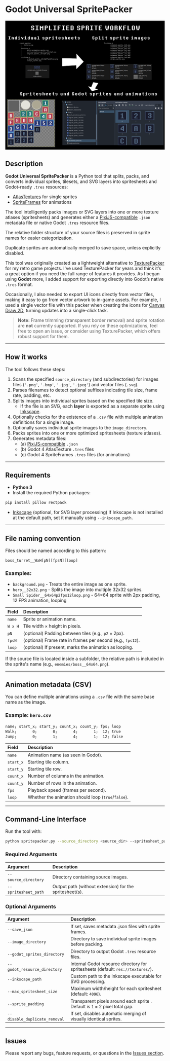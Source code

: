 # Godot Universal SpritePacker

![Example](https://github.com/Donitzo/godot-universal-spritepacker/blob/main/example.png)

## Description

**Godot Universal SpritePacker** is a Python tool that splits, packs, and converts individual sprites, tilesets, and SVG layers into spritesheets and Godot-ready `.tres` resources:
* [AtlasTextures](https://docs.godotengine.org/en/stable/classes/class_atlastexture.html) for single sprites
* [SpriteFrames](https://docs.godotengine.org/en/stable/classes/class_spriteframes.html) for animations

The tool intelligently packs images or SVG layers into one or more texture atlases (spritesheets) and generates either a [PixiJS-compatible](https://github.com/pixijs/pixijs/blob/main/packages/spritesheet/src/Spritesheet.ts) `.json` metadata file or native Godot `.tres` resource files.

The relative folder structure of your source files is preserved in sprite names for easier categorization.

Duplicate sprites are automatically merged to save space, unless explicitly disabled.

This tool was originally created as a lightweight alternative to [TexturePacker](https://www.codeandweb.com/texturepacker) for my retro game projects. I've used TexturePacker for years and think it’s a great option if you need the full range of features it provides. As I began using **Godot** more, I added support for exporting directly into Godot’s native `.tres` format.

Occasionally, I also needed to export UI icons directly from vector files, making it easy to go from vector artwork to in-game assets. For example, I used a single vector file with this packer when creating the icons for [Canvas Draw 2D](https://donitz.itch.io/canvas-draw-2d), turning updates into a single-click task.

> **Note:** Frame trimming (transparent border removal) and sprite rotation are **not** currently supported. If you rely on these optimizations, feel free to open an issue, or consider using TexturePacker, which offers robust support for them.
---

## How it works

The tool follows these steps:

1. Scans the specified `source_directory` (and subdirectories) for images files (`'.png'`, `'.bmp'`, `'.jpg'`, `'.jpeg'`) and vector files (`.svg`).
2. Parses filenames to detect optional suffixes indicating tile size, frame rate, padding, etc.
3. Splits images into individual sprites based on the specified tile size.
   - If the file is an SVG, each **layer** is exported as a separate sprite using [Inkscape](https://inkscape.org/).
4. Optionally checks for the existence of a `.csv` file with multiple animation definitions for a single image.
5. Optionally saves individual sprite images to the `image_directory`.
6. Packs sprites into one or more optimized spritesheets (texture atlases).
7. Generates metadata files:
   - (a) [PixiJS-compatible](https://github.com/pixijs/pixijs/blob/main/packages/spritesheet/src/Spritesheet.ts) `.json`
   - (b) Godot 4 AtlasTexture `.tres` files
   - (c) Godot 4 SpriteFrames `.tres` files (for animations)

---

## Requirements

- **Python 3**
- Install the required Python packages:

```bash
pip install pillow rectpack
```

- [Inkscape](https://inkscape.org/) (optional, for SVG layer processing)
  If Inkscape is not installed at the default path, set it manually using `--inkscape_path`.

---

## File naming convention

Files should be named according to this pattern:

```
boss_turret__WxH[pN][fpsN][loop]
```

### Examples:
- `background.png` - Treats the entire image as one sprite.
- `hero__32x32.png` - Splits the image into multiple 32x32 sprites.
- `Small Spider__64x64p2fps12loop.png` - 64×64 sprite with 2px padding, 12 FPS animation, looping

| Field   | Description                                                 |
|:--------|:------------------------------------------------------------|
| `name`  | Sprite or animation name.                                   |
| `W x H` | Tile width × height in pixels.                              |
| `pN`    | (optional) Padding between tiles (e.g., `p2` = 2px).        |
| `fpsN`  | (optional) Frame rate in frames per second (e.g., `fps12`). |
| `loop`  | (optional) If present, marks the animation as looping.      |

If the source file is located inside a subfolder, the relative path is included in the sprite's name (e.g., `enemies/boss__64x64.png`).

---

## Animation metadata (CSV)

You can define multiple animations using a `.csv` file with the same base name as the image.

### Example: `hero.csv`
```
name; start_x; start_y; count_x; count_y; fps; loop
Walk;       0;       0;       4;       1;  12; true
Jump;       0;       1;       4;       1;  12; false
```

| Field     | Description                                         |
|:----------|:----------------------------------------------------|
| `name`    | Animation name (as seen in Godot).                  |
| `start_x` | Starting tile column.                               |
| `start_y` | Starting tile row.                                  |
| `count_x` | Number of columns in the animation.                 |
| `count_y` | Number of rows in the animation.                    |
| `fps`     | Playback speed (frames per second).                 |
| `loop`    | Whether the animation should loop (`true`/`false`). |

---

## Command-Line Interface

Run the tool with:

```bash
python spritepacker.py --source_directory <source_dir> --spritesheet_path <output_path> [options]
```

### Required Arguments
| Argument             | Description                                             |
|:---------------------|:--------------------------------------------------------|
| `--source_directory` | Directory containing source images.                     |
| `--spritesheet_path` | Output path (without extension) for the spritesheet(s). |

### Optional Arguments
| Argument                     | Description                                                                      |
|:-----------------------------|:---------------------------------------------------------------------------------|
| `--save_json`                | If set, saves metadata .json files with sprite frames.                           |
| `--image_directory`          | Directory to save individual sprite images before packing.                       |
| `--godot_sprites_directory`  | Directory to output Godot `.tres` resource files.                                |
| `--godot_resource_directory` | Internal Godot resource directory for spritesheets (default: `res://textures/`). |
| `--inkscape_path`            | Custom path to the Inkscape executable for SVG processing.                       |
| `--max_spritesheet_size`     | Maximum width/height for each spritesheet (default: `4096`).                     |
| `--sprite_padding`           | Transparent pixels around each sprite . Default is `1` = 2 pixel total gap.      |
| `--disable_duplicate_removal`| If set, disables automatic merging of visually identical sprites.                |

---

## Issues

Please report any bugs, feature requests, or questions in the [Issues section](https://github.com/Donitzo/godot-universal-spritepacker/issues).
